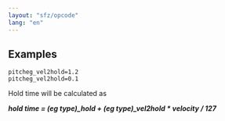 ```yaml
---
layout: "sfz/opcode"
lang: "en"
---
```

## Examples

```
pitcheg_vel2hold=1.2
pitcheg_vel2hold=0.1
```

Hold time will be calculated as

***hold time = (eg type)_hold + (eg type)_vel2hold * velocity / 127***
